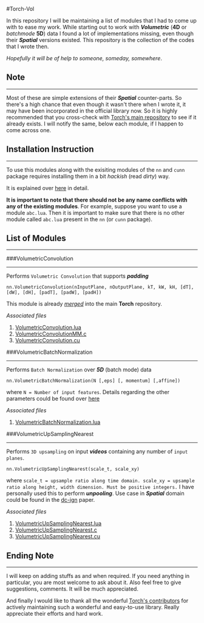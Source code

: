 #Torch-Vol

In this repository I will be maintaining a list of modules that I had to come up with to ease my work. While starting out to work with ***Volumetric*** (**4D** or *batchmode* **5D**) data I found a lot of implementations missing, even though their ***Spatial*** versions existed. This repository is the collection of the codes that I wrote then. 

*Hopefully it will be of help to someone, someday, somewhere*.

## Note
***
Most of these are simple extensions of their ***Spatial*** counter-parts. So there's a high chance that even though it wasn't there when I wrote it, it may have been incorporated in the official library now. So it is highly recommended that you cross-check with [Torch's main repository](https://github.com/torch/nn) to see if it already exists. I will notify the same, below each module, if I happen to come across one.

## Installation Instruction
***
To use this modules along with the exisiting modules of the `nn` and `cunn` package requires installing them in a bit *hackish* (read *dirty*) way. 

It is explained over [here](INSTALL.md) in detail.

**It is important to note that there should not be any name conflicts with any of the existing modules**. For example, suppose you want to use a module `abc.lua`. Then it is important to make sure that there is no other module called `abc.lua` present in the `nn` (or `cunn` package).

## List of Modules
***

###VolumetricConvolution
___
Performs `Volumetric Convolution` that supports ***padding***

    nn.VolumetricConvolution(nInputPlane, nOutputPlane, kT, kW, kH, [dT], [dW], [dH], [padT], [padW], [padH])

This module is already *[merged](https://github.com/torch/nn/pull/481)* into the main **Torch** repository.

*Associated files*

1. [VolumetricConvolution.lua](https://github.com/kmul00/torch-vol/blob/master/VolumetricConvolution.lua)
2. [VolumetricConvolutionMM.c](https://github.com/kmul00/torch-vol/blob/master/generic/VolumetricConvolutionMM.c)
3. [VolumetricConvolution.cu](https://github.com/kmul00/torch-vol/blob/master/cuda/VolumetricConvolution.cu)

###VolumetricBatchNormalization
___
Performs `Batch Normalization` over ***5D*** (batch mode) data

    nn.VolumetricBatchNormalization(N [,eps] [, momentum] [,affine])

where `N = Number of input features`. Details regarding the other parameters could be found over 
[here](https://github.com/torch/nn/blob/master/doc/convolution.md#nn.SpatialBatchNormalization)

*Associated files*

1. [VolumetricBatchNormalization.lua](https://github.com/kmul00/torch-vol/blob/master/VolumetricBatchNormalization.lua)

###VolumetricUpSamplingNearest
___
Performs `3D upsampling` on input ***videos*** containing any number of `input planes`.

    nn.VolumetricUpSamplingNearest(scale_t, scale_xy)

where `scale_t = upsample ratio along time domain. scale_xy = upsample ratio along height, width dimension. Must be positive integers.` I have personally used this to perform ***unpooling***. Use case in ***Spatial*** domain could be found in the [dc-ign](http://arxiv.org/pdf/1503.03167v4.pdf) paper.

*Associated files*

1. [VolumetricUpSamplingNearest.lua](https://github.com/kmul00/torch-vol/blob/master/VolumetricUpSamplingNearest.lua)
2. [VolumetricUpSamplingNearest.c](https://github.com/kmul00/torch-vol/blob/master/generic/VolumetricUpSamplingNearest.c)
3. [VolumetricUpSamplingNearest.cu](https://github.com/kmul00/torch-vol/blob/master/cuda/VolumetricUpSamplingNearest.cu)

## Ending Note
***

I will keep on adding stuffs as and when required. If you need anything in particular, you are most welcome to ask about it. Also feel free to give suggestions, comments. It will be much appreciated.

And finally I would like to thank all the wonderful [Torch's contributors](https://github.com/torch/nn/graphs/contributors) for actively maintaining such a wonderful and easy-to-use library. Really appreciate their efforts and hard work.
